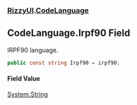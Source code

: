 ### [RizzyUI](RizzyUI 'RizzyUI').[CodeLanguage](RizzyUI.CodeLanguage 'RizzyUI.CodeLanguage')

## CodeLanguage.Irpf90 Field

IRPF90 language.

```csharp
public const string Irpf90 = irpf90;
```

#### Field Value
[System.String](https://docs.microsoft.com/en-us/dotnet/api/System.String 'System.String')